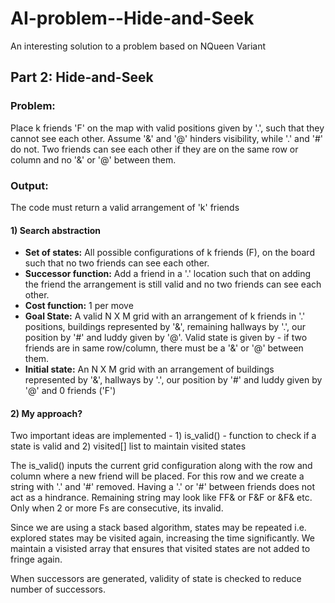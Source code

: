 # AI-problem--Hide-and-Seek
An interesting solution to a problem based on NQueen Variant

## Part 2: Hide-and-Seek


### Problem: 
Place k friends 'F' on the map with valid positions given by '.', such that they cannot see each other. Assume '&' and '@' hinders visibility, while '.' and '#' do not. Two friends can see each other if they are on the same row or column and no '&' or '@' between them.

### Output: 
The code must return a valid arrangement of 'k' friends

#### 1) Search abstraction
- **Set of states:** All possible configurations of k friends (F), on the board such that no two friends can see each other.
- **Successor function:** Add a friend in a '.' location such that on adding the friend the arrangement is still valid and no two friends can see each other.
- **Cost function:** 1 per move
- **Goal State:** A valid N X M grid with an arrangement of k friends in '.' positions, buildings represented by '&', remaining hallways by '.', our position by '#' and luddy given by '@'. Valid state is given by - if two friends are in same row/column, there must be a '&' or '@' between them. 
- **Initial state:** An N X M grid with an arrangement of buildings represented by '&', hallways by '.', our position by '#' and luddy given by '@' and 0 friends ('F')

#### 2) My approach?
Two important ideas are implemented - 1) is_valid() - function to check if a state is valid and 2) visited[] list to maintain visited states

The is_valid() inputs the current grid configuration along with the row and column where a new friend will be placed. For this row and we create a string with '.' and '#' removed. Having a '.' or '#' between friends does not act as a hindrance. Remaining string may look like FF& or F&F or &F& etc. Only when 2 or more Fs are consecutive, its invalid.

Since we are using a stack based algorithm, states may be repeated i.e. explored states may be visited again, increasing the time significantly. We maintain a visisted array that ensures that visited states are not added to fringe again.

When successors are generated, validity of state is checked to reduce number of successors.
